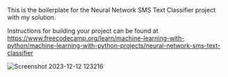 This is the boilerplate for the Neural Network SMS Text Classifier project with my solution.

Instructions for building your project can be found at https://www.freecodecamp.org/learn/machine-learning-with-python/machine-learning-with-python-projects/neural-network-sms-text-classifier

![Screenshot 2023-12-12 123216](https://github.com/Impesud/machine-learning-with-python/assets/1665536/af061b02-c2c6-40d0-876d-d362dfd2f419)
